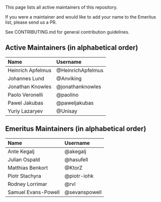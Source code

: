 This page lists all active maintainers of this repository.

If you were a maintainer and would like to add your name to the Emeritus list, please send us a PR.

See CONTRIBUTING.md for general contribution guidelines.

## Active Maintainers (in alphabetical order)

| Name                | Username              |
|:--------------------|:----------------------|
| Heinrich Apfelmus   | @HeinrichApfelmus     |
| Johannes Lund       | @Anviking             |
| Jonathan Knowles    | @jonathanknowles      |
| Paolo Veronelli     | @paolino              |
| Pawel Jakubas       | @paweljakubas         |
| Yuriy Lazaryev      | @Unisay               |

## Emeritus Maintainers (in alphabetical order)

| Name                | Username              |
|:--------------------|:----------------------|
| Ante Kegalj         | @akegalj              |
| Julian Ospald       | @hasufell             |
| Matthias Benkort    | @KtorZ                |
| Piotr Stachyra      | @piotr-iohk           |
| Rodney Lorrimar     | @rvl                  |
| Samuel Evans-Powell | @sevanspowell         |

